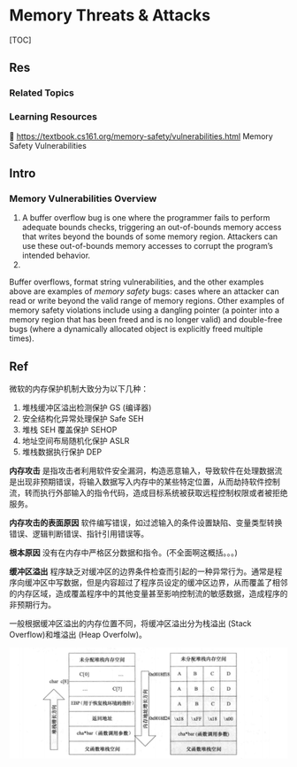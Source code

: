 # Memory Threats & Attacks

[TOC]



## Res
### Related Topics


### Learning Resources
📖 https://textbook.cs161.org/memory-safety/vulnerabilities.html
Memory Safety Vulnerabilities



## Intro
### Memory Vulnerabilities Overview
1. A buffer overflow bug is one where the programmer fails to perform adequate bounds checks, triggering an out-of-bounds memory access that writes beyond the bounds of some memory region. Attackers can use these out-of-bounds memory accesses to corrupt the program’s intended behavior.
2. 

Buffer overflows, format string vulnerabilities, and the other examples above are examples of _memory safety_ bugs: cases where an attacker can read or write beyond the valid range of memory regions. Other examples of memory safety violations include using a dangling pointer (a pointer into a memory region that has been freed and is no longer valid) and double-free bugs (where a dynamically allocated object is explicitly freed multiple times).



## Ref
[缓冲区溢出与攻防博弈]: https://cloud.tencent.com/developer/article/2201574

微软的内存保护机制大致分为以下几种：
1. 堆栈缓冲区溢出检测保护 GS (编译器)
2. 安全结构化异常处理保护 Safe SEH
3. 堆栈 SEH 覆盖保护 SEHOP
4. 地址空间布局随机化保护 ASLR
5. 堆栈数据执行保护 DEP

[堆攻击手段整理总结]: https://tina2114.github.io/2020/04/15/堆攻击手段整理总结/

[内存攻击原理]: https://www.cnblogs.com/liuxgcn/p/11172487.html

**内存攻击** 是指攻击者利用软件安全漏洞，构造恶意输入，导致软件在处理数据流是出现非预期错误，将输入数据写入内存中的某些特定位置，从而劫持软件控制流，转而执行外部输入的指令代码，造成目标系统被获取远程控制权限或者被拒绝服务。

**内存攻击的表面原因** 软件编写错误，如过滤输入的条件设置缺陷、变量类型转换错误、逻辑判断错误、指针引用错误等。

**根本原因** 没有在内存中严格区分数据和指令。(不全面啊这概括。。。)

**缓冲区溢出** 程序缺乏对缓冲区的边界条件检查而引起的一种异常行为。通常是程序向缓冲区中写数据，但是内容超过了程序员设定的缓冲区边界，从而覆盖了相邻的内存区域，造成覆盖程序中的其他变量甚至影响控制流的敏感数据，造成程序的非预期行为。

一般根据缓冲区溢出的内存位置不同，将缓冲区溢出分为栈溢出 (Stack Overflow)和堆溢出 (Heap Overfolw)。

![](../../../../../../Assets/Pics/Pasted%20image%2020231003142154.png)

[内存攻击小结]: https://blog.werner.wiki/memory-attack-summary/
